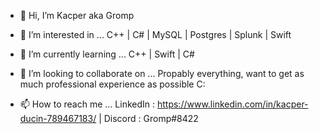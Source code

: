 - 👋 Hi, I’m Kacper aka Gromp
- 👀 I’m interested in ...  C++ | C# | MySQL | Postgres | Splunk | Swift
 
- 🌱 I’m currently learning ... C++ | Swift | C#
- 💞️ I’m looking to collaborate on ... Propably everything, want to get as much professional experience as possible C:
- 📫 How to reach me ...
    LinkedIn : https://www.linkedin.com/in/kacper-ducin-789467183/ |
    Discord : Gromp#8422

<!---
KDucin/KDucin is a ✨ special ✨ repository because its `README.md` (this file) appears on your GitHub profile.
You can click the Preview link to take a look at your changes.
--->
